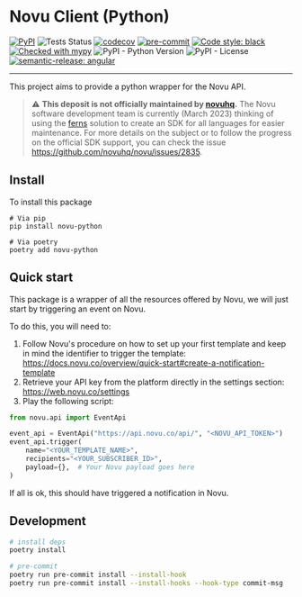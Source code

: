 # Novu Client (Python)

[![PyPI](https://img.shields.io/pypi/v/novu-python?color=blue)](https://pypi.org/project/novu-python/)
![Tests Status](https://github.com/SpikeeLabs/novu-python/actions/workflows/.github/workflows/tests.yml/badge.svg)
[![codecov](https://codecov.io/gh/SpikeeLabs/novu-python/branch/main/graph/badge.svg?token=RON7F8QTZX)](https://codecov.io/gh/SpikeeLabs/novu-python)
[![pre-commit](https://img.shields.io/badge/pre--commit-enabled-brightgreen?logo=pre-commit&logoColor=white)](https://github.com/pre-commit/pre-commit)
[![Code style: black](https://img.shields.io/badge/code%20style-black-000000.svg)](https://github.com/psf/black)
[![Checked with mypy](http://www.mypy-lang.org/static/mypy_badge.svg)](http://mypy-lang.org/)
![PyPI - Python Version](https://img.shields.io/pypi/pyversions/novu-python)
![PyPI - License](https://img.shields.io/pypi/l/novu-python)
[![semantic-release: angular](https://img.shields.io/badge/semantic--release-angular-e10079?logo=semantic-release)](https://github.com/semantic-release/semantic-release)

---

This project aims to provide a python wrapper for the Novu API.

> :warning: **This deposit is not officially maintained by [novuhq](https://github.com/novuhq).** The Novu software development team is currently (March 2023) thinking of using the [ferns](https://www.buildwithfern.com/) solution to create an SDK for all languages for easier maintenance. For more details on the subject or to follow the progress on the official SDK support, you can check the issue https://github.com/novuhq/novu/issues/2835.

## Install

To install this package

```shell
# Via pip
pip install novu-python

# Via poetry
poetry add novu-python
```

## Quick start

This package is a wrapper of all the resources offered by Novu, we will just start by triggering an event on Novu.

To do this, you will need to:

1. Follow Novu's procedure on how to set up your first template and keep in mind the identifier to trigger the template: https://docs.novu.co/overview/quick-start#create-a-notification-template
2. Retrieve your API key from the platform directly in the settings section: https://web.novu.co/settings
3. Play the following script:

```python
from novu.api import EventApi

event_api = EventApi("https://api.novu.co/api/", "<NOVU_API_TOKEN>")
event_api.trigger(
    name="<YOUR_TEMPLATE_NAME>",
    recipients="<YOUR_SUBSCRIBER_ID>",
    payload={},  # Your Novu payload goes here
)
```

If all is ok, this should have triggered a notification in Novu.

## Development

```bash
# install deps
poetry install

# pre-commit
poetry run pre-commit install --install-hook
poetry run pre-commit install --install-hooks --hook-type commit-msg
```
